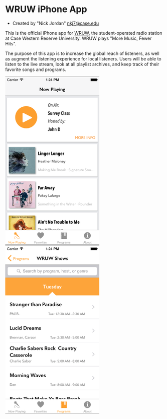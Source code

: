 # WRUW iPhone App

* Created by "Nick Jordan" <nkj7@case.edu>

This is the official iPhone app for [WRUW](http://www.wruw.org), the student-operated radio station at Case Western Reserve University.  WRUW plays "More Music, Fewer Hits".

The purpose of this app is to increase the global reach of listeners, as well as augment the listening experience for local listeners.  Users will be able to listen to the live stream, look at all playlist archives, and keep track of their favorite songs and programs.  

<img src="./iOS-4.7-in___portrait___screen1.png" alt="Startup Screen" width="300" />&nbsp;&nbsp;&nbsp;&nbsp;&nbsp;&nbsp;&nbsp;&nbsp;&nbsp;&nbsp;
<img src="./iOS-4.7-in___portrait___screen3.png" alt="Program List" width="300" />
